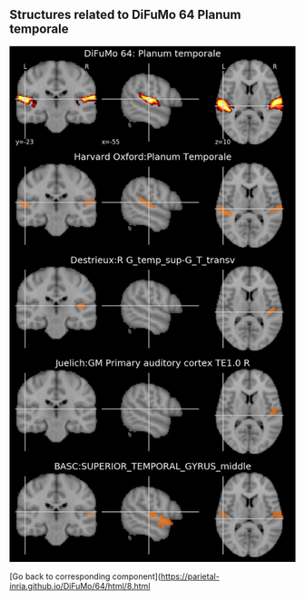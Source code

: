 


## Structures related to DiFuMo 64 Planum temporale

![8](8.jpg "Structures related to DiFuMo 64 Planum temporale")

[Go back to corresponding component](https://parietal-inria.github.io/DiFuMo/64/html/8.html